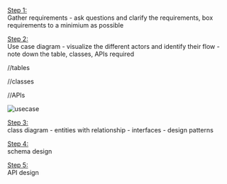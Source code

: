 <ins>Step 1:</ins>    
Gather requirements - ask questions and clarify the requirements, box requirements to a minimium as possible 

<ins>Step 2:</ins>    
Use case diagram - visualize the different actors and identify their flow - note down the table, classes, APIs required

//tables

//classes

//APIs


![usecase](https://user-images.githubusercontent.com/16437905/231940452-f5500ad7-c66b-461f-b971-264cec0b8f0b.png)

<ins>Step 3:</ins>    
class diagram - entities with relationship - interfaces - design patterns

<ins>Step 4:</ins>        
schema design

<ins>Step 5:</ins>  
API design
